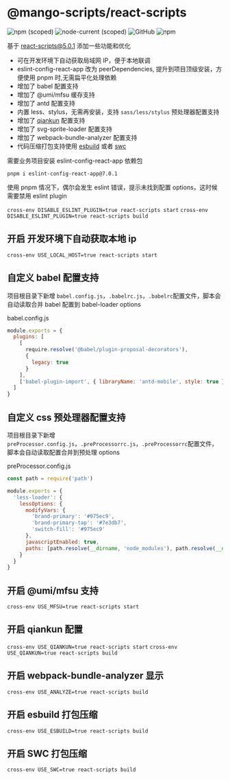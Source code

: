 # @mango-scripts/react-scripts

![npm (scoped)](https://img.shields.io/npm/v/@mango-scripts/react-scripts) ![node-current (scoped)](https://img.shields.io/node/v/@mango-scripts/react-scripts) ![GitHub](https://img.shields.io/github/license/Albertlin0923/mango-scripts) ![npm](https://img.shields.io/npm/dt/@mango-scripts/react-scripts)

基于 [react-scripts@5.0.1](https://github.com/facebook/create-react-app/tree/main/packages/react-scripts) 添加一些功能和优化

- 可在开发环境下自动获取局域网 IP，便于本地联调
- eslint-config-react-app 改为 peerDependencies, 提升到项目顶级安装，方便使用 pnpm 时,无需扁平化处理依赖
- 增加了 babel 配置支持
- 增加了 @umi/mfsu 缓存支持
- 增加了 antd 配置支持
- 内置 less、stylus，无需再安装，支持 `sass/less/stylus` 预处理器配置支持
- 增加了 [qiankun](https://github.com/umijs/qiankun) 配置支持
- 增加了 svg-sprite-loader 配置支持
- 增加了 webpack-bundle-analyzer 配置支持
- 代码压缩打包支持使用 [esbuild](https://github.com/webpack-contrib/terser-webpack-plugin#esbuild) 或者 [swc](https://github.com/webpack-contrib/terser-webpack-plugin#esbuild)

需要业务项目安装 eslint-config-react-app 依赖包

`pnpm i eslint-config-react-app@7.0.1`

使用 pnpm 情况下，偶尔会发生 eslint 错误，提示未找到配置 options，这时候需要禁用 eslint plugin

`cross-env DISABLE_ESLINT_PLUGIN=true react-scripts start` `cross-env DISABLE_ESLINT_PLUGIN=true react-scripts build`

## 开启 开发环境下自动获取本地 ip

`cross-env USE_LOCAL_HOST=true react-scripts start`

## 自定义 babel 配置支持

项目根目录下新增 `babel.config.js`，`.babelrc.js`，`.babelrc`配置文件，脚本会自动读取合并 babel 配置到 babel-loader options

babel.config.js

```js
module.exports = {
  plugins: [
    [
      require.resolve('@babel/plugin-proposal-decorators'),
      {
        legacy: true
      }
    ],
    ['babel-plugin-import', { libraryName: 'antd-mobile', style: true }]
  ]
}
```

## 自定义 css 预处理器配置支持

项目根目录下新增 `preProcessor.config.js`，`.preProcessorrc.js`，`.preProcessorrc`配置文件，脚本会自动读取配置合并到预处理 options

preProcessor.config.js

```js
const path = require('path')

module.exports = {
  'less-loader': {
    lessOptions: {
      modifyVars: {
        'brand-primary': '#975ec9',
        'brand-primary-tap': '#7e3db7',
        'switch-fill': '#975ec9'
      },
      javascriptEnabled: true,
      paths: [path.resolve(__dirname, 'node_modules'), path.resolve(__dirname, 'src')]
    }
  }
}
```

## 开启 @umi/mfsu 支持

`cross-env USE_MFSU=true react-scripts start`

## 开启 qiankun 配置

`cross-env USE_QIANKUN=true react-scripts start` `cross-env USE_QIANKUN=true react-scripts build`

## 开启 webpack-bundle-analyzer 显示

`cross-env USE_ANALYZE=true react-scripts build`

## 开启 esbuild 打包压缩

`cross-env USE_ESBUILD=true react-scripts build`

## 开启 SWC 打包压缩

`cross-env USE_SWC=true react-scripts build`
